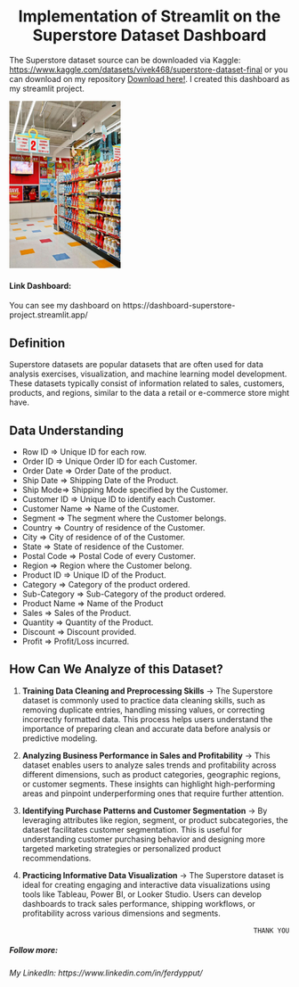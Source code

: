 <h1 style="text-align: center;"> Implementation of Streamlit on the Superstore Dataset Dashboard </h1>

The Superstore dataset source can be downloaded via Kaggle: https://www.kaggle.com/datasets/vivek468/superstore-dataset-final or you can download on my repository [Download here!](./Superstore.xlsx). I created this dashboard as my streamlit project.

<img src="logostore.png" alt="Superstore Chart" width="200"/>

<h4> Link Dashboard: </h4>
You can see my dashboard on https://dashboard-superstore-project.streamlit.app/

## Definition
Superstore datasets are popular datasets that are often used for data analysis exercises, visualization, and machine learning model development. These datasets typically consist of information related to sales, customers, products, and regions, similar to the data a retail or e-commerce store might have.

## Data Understanding
- Row ID => Unique ID for each row.
- Order ID => Unique Order ID for each Customer.
- Order Date => Order Date of the product.
- Ship Date => Shipping Date of the Product.
- Ship Mode=> Shipping Mode specified by the Customer.
- Customer ID => Unique ID to identify each Customer.
- Customer Name => Name of the Customer.
- Segment => The segment where the Customer belongs.
- Country => Country of residence of the Customer.
- City => City of residence of of the Customer.
- State => State of residence of the Customer.
- Postal Code => Postal Code of every Customer.
- Region => Region where the Customer belong.
- Product ID => Unique ID of the Product.
- Category => Category of the product ordered.
- Sub-Category => Sub-Category of the product ordered.
- Product Name => Name of the Product
- Sales => Sales of the Product.
- Quantity => Quantity of the Product.
- Discount => Discount provided.
- Profit => Profit/Loss incurred.

## How Can We Analyze of this Dataset?
1. **Training Data Cleaning and Preprocessing Skills** -> The Superstore dataset is commonly used to practice data cleaning skills, such as removing duplicate entries, handling missing values, or correcting incorrectly formatted data. This process helps users understand the importance of preparing clean and accurate data before analysis or predictive modeling.
2. **Analyzing Business Performance in Sales and Profitability** -> This dataset enables users to analyze sales trends and profitability across different dimensions, such as product categories, geographic regions, or customer segments. These insights can highlight high-performing areas and pinpoint underperforming ones that require further attention.
3. **Identifying Purchase Patterns and Customer Segmentation** -> By leveraging attributes like region, segment, or product subcategories, the dataset facilitates customer segmentation. This is useful for understanding customer purchasing behavior and designing more targeted marketing strategies or personalized product recommendations.
4. **Practicing Informative Data Visualization** -> The Superstore dataset is ideal for creating engaging and interactive data visualizations using tools like Tableau, Power BI, or Looker Studio. Users can develop dashboards to track sales performance, shipping workflows, or profitability across various dimensions and segments.

                                                                 THANK YOU
<h5> Follow more: </h5>
<h6> My Linkedln: https://www.linkedin.com/in/ferdypput/</h6>
